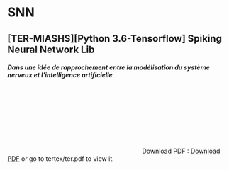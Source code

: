 # SNN
## [TER-MIASHS][Python 3.6-Tensorflow] Spiking Neural Network Lib

#### _Dans une idée de rapprochement entre la modélisation du système nerveux et l'intelligence artificielle_

<object data="https://github.com/ArnoGranier/SNN/files/1856966/ter.pdf" type="application/pdf" width="700px" height="700px">
    <embed src="https://github.com/ArnoGranier/SNN/files/1856966/ter.pdf">
        Download PDF : <a href="https://github.com/ArnoGranier/SNN/files/1856966/ter.pdf">Download PDF</a> or go to tertex/ter.pdf to view it.</p>
    </embed>
</object>
